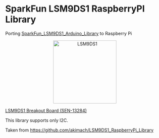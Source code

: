 SparkFun LSM9DS1 RaspberryPI Library
===

Porting [SparkFun_LSM9DS1_Arduino_Library](https://github.com/sparkfun/SparkFun_LSM9DS1_Arduino_Library) to Raspberry Pi

<p align="center"><img src="https://user-images.githubusercontent.com/17570265/29253393-a11ac3a6-80b6-11e7-846f-0d387fa2fbe4.jpeg" alt="LSM9DS1" width="200"/></p>

[LSM9DS1 Breakout Board (SEN-13284)](https://www.sparkfun.com/products/13284)

This library supports only I2C.

Taken from <https://github.com/akimach/LSM9DS1_RaspberryPi_Library>
